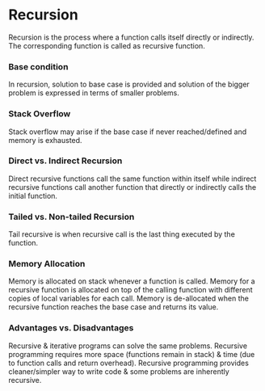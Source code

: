 # Recursion
Recursion is the process where a function calls itself directly or indirectly. The corresponding function is called as recursive function.

### Base condition
In recursion, solution to base case is provided and solution of the bigger problem is expressed in terms of smaller problems.

### Stack Overflow
Stack overflow may arise if the base case if never reached/defined and memory is exhausted.

### Direct vs. Indirect Recursion
Direct recursive functions call the same function within itself while indirect recursive functions call another function that directly or indirectly calls the initial function.

### Tailed vs. Non-tailed Recursion
Tail recursive is when recursive call is the last thing executed  by the function.

### Memory Allocation
Memory is allocated on stack whenever a function is called. Memory for a recursive function is allocated on top of the calling function with different copies of local variables for each call. Memory is de-allocated when the recursive function reaches the base case and returns its value.

### Advantages vs. Disadvantages
Recursive & iterative programs can solve the same problems. Recursive programming requires more space (functions remain in stack) & time (due to function calls and return overhead). Recursive programming provides cleaner/simpler way to write code & some problems are inherently recursive. 
